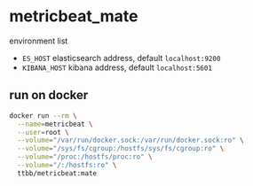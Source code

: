 # metricbeat_mate

environment list

- `ES_HOST` elasticsearch address, default `localhost:9200`
- `KIBANA_HOST` kibana address, default `localhost:5601`

## run on docker
```bash
docker run --rm \
  --name=metricbeat \
  --user=root \
  --volume="/var/run/docker.sock:/var/run/docker.sock:ro" \
  --volume="/sys/fs/cgroup:/hostfs/sys/fs/cgroup:ro" \
  --volume="/proc:/hostfs/proc:ro" \
  --volume="/:/hostfs:ro" \
  ttbb/metricbeat:mate
```
